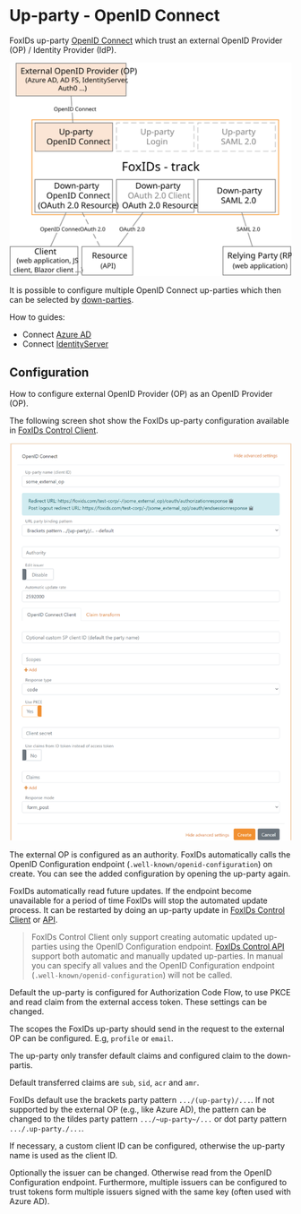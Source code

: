 ﻿# Up-party - OpenID Connect

FoxIDs up-party [OpenID Connect](https://openid.net/specs/openid-connect-core-1_0.html) which trust an external OpenID Provider (OP) / Identity Provider (IdP).

![FoxIDs up-party OpenID Connect](images/parties-up-party-oidc.svg)

It is possible to configure multiple OpenID Connect up-parties which then can be selected by [down-parties](parties.md#down-party).

How to guides:

- Connect [Azure AD](up-party-howto-oidc-azure-ad.md) 
- Connect [IdentityServer](up-party-howto-oidc-identityserver.md)

## Configuration
How to configure external OpenID Provider (OP) as an OpenID Provider (OP).

The following screen shot show the FoxIDs up-party configuration available in [FoxIDs Control Client](control.md#foxids-control-client).

![Configure OpenID Connect](images/configure-oidc-up-party.png)

The external OP is configured as an authority. FoxIDs automatically calls the OpenID Configuration endpoint (`.well-known/openid-configuration`) on create. You can see the added configuration by opening the up-party again.

FoxIDs automatically read future updates. If the endpoint become unavailable for a period of time FoxIDs will stop the automated update process. It can be restarted by doing an up-party update in [FoxIDs Control Client](control.md#foxids-control-client) or [API](control.md#foxids-control-api).

> FoxIDs Control Client only support creating automatic updated up-parties using the OpenID Configuration endpoint. [FoxIDs Control API](control.md#foxids-control-api) support both automatic and manually updated up-parties. In manual you can specify all values and the OpenID Configuration endpoint (`.well-known/openid-configuration`) will not be called.

Default the up-party is configured for Authorization Code Flow, to use PKCE and read claim from the external access token. These settings can be changed.

The scopes the FoxIDs up-party should send in the request to the external OP can be configured. E.g, `profile` or `email`.

The up-party only transfer default claims and configured claim to the down-partis. 

Default transferred claims are `sub`, `sid`, `acr` and `amr`.

FoxIDs default use the brackets party pattern `.../(up-party)/...`. If not supported by the external OP (e.g., like Azure AD), the pattern can be changed to the tildes party pattern `.../~up-party~/...` or dot party pattern `.../.up-party./...`.

If necessary, a custom client ID can be configured, otherwise the up-party name is used as the client ID.

Optionally the issuer can be changed. Otherwise read from the OpenID Configuration endpoint. Furthermore, multiple issuers can be configured to trust tokens form multiple issuers signed with the same key (often used with Azure AD).
